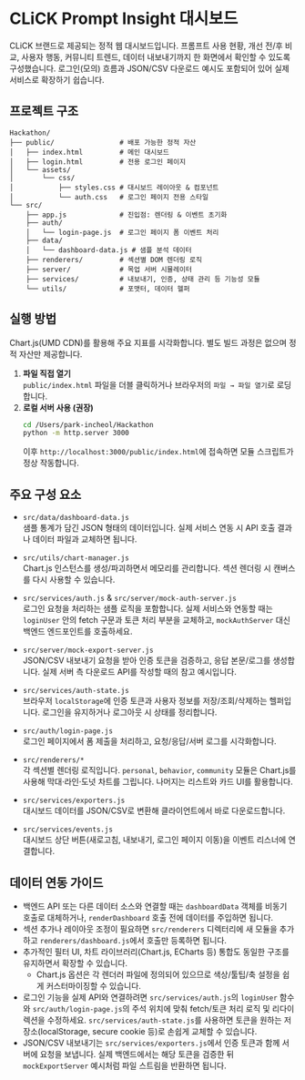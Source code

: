 # CLiCK Prompt Insight 대시보드

CLiCK 브랜드로 제공되는 정적 웹 대시보드입니다. 프롬프트 사용 현황, 개선 전/후 비교, 사용자 행동, 커뮤니티 트렌드, 데이터 내보내기까지 한 화면에서 확인할 수 있도록 구성했습니다. 로그인(모의) 흐름과 JSON/CSV 다운로드 예시도 포함되어 있어 실제 서비스로 확장하기 쉽습니다.

## 프로젝트 구조

```
Hackathon/
├── public/                # 배포 가능한 정적 자산
│   ├── index.html         # 메인 대시보드
│   ├── login.html         # 전용 로그인 페이지
│   └── assets/
│       └── css/
│           ├── styles.css # 대시보드 레이아웃 & 컴포넌트
│           └── auth.css   # 로그인 페이지 전용 스타일
└── src/
    ├── app.js             # 진입점: 렌더링 & 이벤트 초기화
    ├── auth/
    │   └── login-page.js  # 로그인 페이지 폼 이벤트 처리
    ├── data/
    │   └── dashboard-data.js # 샘플 분석 데이터
    ├── renderers/         # 섹션별 DOM 렌더링 로직
    ├── server/            # 목업 서버 시뮬레이터
    ├── services/          # 내보내기, 인증, 상태 관리 등 기능성 모듈
    └── utils/             # 포맷터, 데이터 헬퍼
```

## 실행 방법

Chart.js(UMD CDN)를 활용해 주요 지표를 시각화합니다. 별도 빌드 과정은 없으며 정적 자산만 제공합니다.

1. **파일 직접 열기**  
   `public/index.html` 파일을 더블 클릭하거나 브라우저의 `파일 → 파일 열기`로 로딩합니다.
2. **로컬 서버 사용 (권장)**  
   ```bash
   cd /Users/park-incheol/Hackathon
   python -m http.server 3000
   ```
   이후 `http://localhost:3000/public/index.html`에 접속하면 모듈 스크립트가 정상 작동합니다.

## 주요 구성 요소

- `src/data/dashboard-data.js`  
  샘플 통계가 담긴 JSON 형태의 데이터입니다. 실제 서비스 연동 시 API 호출 결과나 데이터 파일과 교체하면 됩니다.

- `src/utils/chart-manager.js`  
  Chart.js 인스턴스를 생성/파괴하면서 메모리를 관리합니다. 섹션 렌더링 시 캔버스를 다시 사용할 수 있습니다.

- `src/services/auth.js` & `src/server/mock-auth-server.js`  
  로그인 요청을 처리하는 샘플 로직을 포함합니다. 실제 서비스와 연동할 때는 `loginUser` 안의 fetch 구문과 토큰 처리 부분을 교체하고, `mockAuthServer` 대신 백엔드 엔드포인트를 호출하세요.

- `src/server/mock-export-server.js`  
  JSON/CSV 내보내기 요청을 받아 인증 토큰을 검증하고, 응답 본문/로그를 생성합니다. 실제 서버 측 다운로드 API를 작성할 때의 참고 예시입니다.

- `src/services/auth-state.js`  
  브라우저 `localStorage`에 인증 토큰과 사용자 정보를 저장/조회/삭제하는 헬퍼입니다. 로그인을 유지하거나 로그아웃 시 상태를 정리합니다.

- `src/auth/login-page.js`  
  로그인 페이지에서 폼 제출을 처리하고, 요청/응답/서버 로그를 시각화합니다.

- `src/renderers/*`  
  각 섹션별 렌더링 로직입니다. `personal`, `behavior`, `community` 모듈은 Chart.js를 사용해 막대·라인·도넛 차트를 그립니다. 나머지는 리스트와 카드 UI를 활용합니다.

- `src/services/exporters.js`  
  대시보드 데이터를 JSON/CSV로 변환해 클라이언트에서 바로 다운로드합니다.

- `src/services/events.js`  
  대시보드 상단 버튼(새로고침, 내보내기, 로그인 페이지 이동)을 이벤트 리스너에 연결합니다.

## 데이터 연동 가이드

- 백엔드 API 또는 다른 데이터 소스와 연결할 때는 `dashboardData` 객체를 비동기 호출로 대체하거나, `renderDashboard` 호출 전에 데이터를 주입하면 됩니다.
- 섹션 추가나 레이아웃 조정이 필요하면 `src/renderers` 디렉터리에 새 모듈을 추가하고 `renderers/dashboard.js`에서 호출만 등록하면 됩니다.
- 추가적인 필터 UI, 차트 라이브러리(Chart.js, ECharts 등) 통합도 동일한 구조를 유지하면서 확장할 수 있습니다.
  - Chart.js 옵션은 각 렌더러 파일에 정의되어 있으므로 색상/툴팁/축 설정을 쉽게 커스터마이징할 수 있습니다.
- 로그인 기능을 실제 API와 연결하려면 `src/services/auth.js`의 `loginUser` 함수와 `src/auth/login-page.js`의 주석 위치에 맞춰 fetch/토큰 처리 로직 및 리다이렉션을 수정하세요. `src/services/auth-state.js`를 사용하면 토큰을 원하는 저장소(localStorage, secure cookie 등)로 손쉽게 교체할 수 있습니다.
- JSON/CSV 내보내기는 `src/services/exporters.js`에서 인증 토큰과 함께 서버에 요청을 보냅니다. 실제 백엔드에서는 해당 토큰을 검증한 뒤 `mockExportServer` 예시처럼 파일 스트림을 반환하면 됩니다.